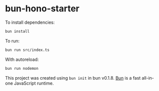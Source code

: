 # bun-hono-starter

To install dependencies:

```bash
bun install
```

To run:

```bash
bun run src/index.ts
```

With autoreload:

```bash
bun run nodemon
```

This project was created using `bun init` in bun v0.1.8. [Bun](https://bun.sh) is a fast all-in-one JavaScript runtime.

